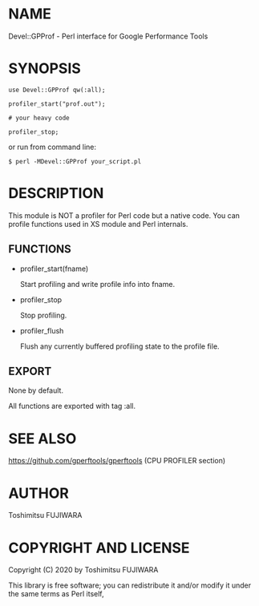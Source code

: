 # NAME

Devel::GPProf - Perl interface for Google Performance Tools

# SYNOPSIS

    use Devel::GPProf qw(:all);

    profiler_start("prof.out");

    # your heavy code

    profiler_stop;

or run from command line:

    $ perl -MDevel::GPProf your_script.pl

# DESCRIPTION

This module is NOT a profiler for Perl code but a native code.
You can profile functions used in XS module and Perl internals.

## FUNCTIONS

- profiler\_start(fname)

    Start profiling and write profile info into fname.

- profiler\_stop

    Stop profiling. 

- profiler\_flush

    Flush any currently buffered profiling state to the profile file.

## EXPORT

None by default.

All functions are exported with tag :all.

# SEE ALSO

https://github.com/gperftools/gperftools
(CPU PROFILER section)

# AUTHOR

Toshimitsu FUJIWARA

# COPYRIGHT AND LICENSE

Copyright (C) 2020 by Toshimitsu FUJIWARA

This library is free software; you can redistribute it and/or modify
it under the same terms as Perl itself,
